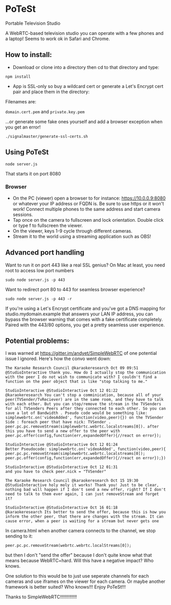 # PoTeSt
Portable Television Studio

A WebRTC-based television studio you can operate with a few phones and a laptop! Seems to work ok in Safari and Chrome.

## How to install:

* Download or clone into a directory then cd to that directory and type:

```npm install```

* App is SSL-only so buy a wildcard cert or generate a Let's Encrypt cert pair and place them in the directory:

Filenames are:

`domain.cert.pem` and `private.key.pem`

...or generate some fake ones yourself and add a browser exception when you get an error!

```./signalmaster/generate-ssl-certs.sh```


## Using PoTeSt
```node server.js```

That starts it on port 8080

### Browser

* On the PC (viewer) open a browser to for instance: https://10.0.0.9:8080 or whatever your IP address or FQDN is. Be sure to use https or it won't work! Connect multiple phones to the same address and start camera sessions. 
* Tap once on the camera to fullscreen and lock orientation. Double click or type f to fullscreen the viewer. 
* On the viewer, keys 1-9 cycle through different cameras. 
* Stream it to the world using a streaming application such as OBS!

## Advanced port handling
Want to run it on port 443 like a real SSL genius? On Mac at least, you need root to access low port numbers

```sudo node server.js -p 443```

Want to redirect port 80 to 443 for seamless browser experience?

```sudo node server.js -p 443 -r```

If you're using a Let's Encrypt certificate and you've got a DNS mapping for studio.mydomain.example that answers your LAN IP address, you can bypass the browser warning that comes with a fake certificate completely. Paired with the 443/80 options, you get a pretty seamless user experience.


## Potential problems:
I was warned at https://gitter.im/andyet/SimpleWebRTC of one potential issue I ignored. Here's how the convo went down:

```
The Karaoke Research Council @karaokeresearch Oct 09 09:51
@StudioInteractive thank you. How do I actually stop the communication with the peer I do not wish to communicate with? I couldn't find a function on the peer object that is like "stop talking to me."

StudioInteractive @StudioInteractive Oct 12 01:22
@karaokeresearch You can't stop a comminication, because all of your peer(TVSender/TvReciever) are in the same room, and they have to talk with each other. But you can stop/remove the stream in the TVSenders for all TVSenders Peers after they connected to each other. So you can save a lot of Bandwidth . Pseudo code would be something like: simplewebrtc.on('videoAdded', function(video,peer){}) on the TVSender Side : foreach peer that have nick: TVSender . peer.pc.pc.removeStream(simplewebrtc.webrtc.localstreams[0]). after this you have to send a new offer to the peer with peer.pc.offer(config,function(err,expandedOffer){//react on error});

StudioInteractive @StudioInteractive Oct 12 01:24
Better Pseudocode: simplewebrtc.on('videoAdded', function(video,peer){ peer.pc.pc.removeStream(simplewebrtc.webrtc.localstreams[0]); peer.pc.offer(config,function(err,expandedOffer){//react on error});})

StudioInteractive @StudioInteractive Oct 12 01:31
and you have to check peer.nick = "TVSender"

The Karaoke Research Council @karaokeresearch Oct 15 19:30
@StudioInteractive holy moly it works! Thank you! Just to be clear, nothing bad will happen if I don't send a new offer, right? If I don't need to talk to them ever again, I can just removeStream and forget it?

StudioInteractive @StudioInteractive Oct 16 01:18
@karaokeresearch Its better to send the offer, because this is how you inform the other peer, that there are changes with the stream. It can cause error, when a peer is waiting for a stream but never gets one
```

In camera.html when another camera connects to the channel, we stop sending to it:

```peer.pc.pc.removeStream(webrtc.webrtc.localStreams[0]);```

but then I don't "send the offer" because I don't quite know what that means because WebRTC=hard. Will this have a negative impact? Who knows.

One solution to this would be to just use seperate channels for each cameras and use iframes on the viewer for each camera. Or maybe another framework is better suited? Who knows!!! Enjoy PoTeSt!!!

Thanks to SimpleWebRTC!!!!!!!!!!!!!